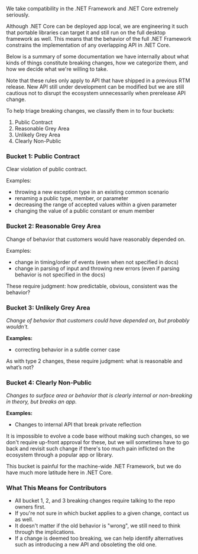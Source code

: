 We take compatibility in the .NET Framework and .NET Core extremely seriously.

Although .NET Core can be deployed app local, we are engineering it such that portable libraries can target it and still run on the full desktop framework as well. This means that the behavior of the full .NET Framework constrains the implementation of any overlapping API in .NET Core.

Below is a summary of some documentation we have internally about what kinds of things constitute breaking changes, how we categorize them, and how we decide what we're willing to take.

Note that these rules only apply to API that have shipped in a previous RTM release. New API still under development can be modified but we are still cautious not to disrupt the ecosystem unnecessarily when prerelease API change.

To help triage breaking changes, we classify them in to four buckets:

1. Public Contract
2. Reasonable Grey Area
3. Unlikely Grey Area
4. Clearly Non-Public

### Bucket 1: Public Contract

Clear violation of public contract.

Examples:
* throwing a new exception type in an existing common scenario
* renaming a public type, member, or parameter
* decreasing the range of accepted values within a given parameter
* changing the value of a public constant or enum member

### Bucket 2: Reasonable Grey Area
Change of behavior that customers would have reasonably depended on.

Examples:
* change in timing/order of events (even when not specified in docs)
* change in parsing of input and throwing new errors (even if parsing behavior is not specified in the docs)

These require judgment: how predictable, obvious, consistent was the behavior?

### Bucket 3: Unlikely Grey Area
*Change of behavior that customers could have depended on, but probably wouldn't.*

**Examples:**
* correcting behavior in a subtle corner case

As with type 2 changes, these require judgment: what is reasonable and what’s not?

### Bucket 4: Clearly Non-Public
*Changes to surface area or behavior that is clearly internal or non-breaking in theory, but breaks an app.*

**Examples:**
* Changes to internal API that break private reflection

It is impossible to evolve a code base without making such changes, so we don't require up-front approval for these, but we will sometimes have to go back and revisit such change if there's too much pain inflicted on the ecosystem through a popular app or library.

This bucket is painful for the machine-wide .NET Framework, but we do have much more latitude here in .NET Core.

### What This Means for Contributors
* All bucket 1, 2, and 3 breaking changes require talking to the repo owners first.
* If you're not sure in which bucket applies to a given change, contact us as well.
* It doesn't matter if the old behavior is "wrong", we still need to think through the implications.
* If a change is deemed too breaking, we can help identify alternatives such as introducing a new API and obsoleting the old one.